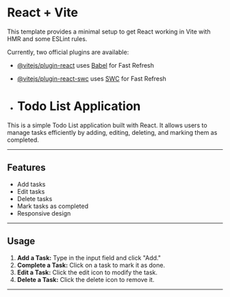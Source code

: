# React + Vite

This template provides a minimal setup to get React working in Vite with HMR and some ESLint rules.

Currently, two official plugins are available:

- [@vitejs/plugin-react](https://github.com/vitejs/vite-plugin-react/blob/main/packages/plugin-react/README.md) uses [Babel](https://babeljs.io/) for Fast Refresh
- [@vitejs/plugin-react-swc](https://github.com/vitejs/vite-plugin-react-swc) uses [SWC](https://swc.rs/) for Fast Refresh

- # Todo List Application

This is a simple Todo List application built with React. It allows users to manage tasks efficiently by adding, editing, deleting, and marking them as completed.

---

## Features

- Add tasks
- Edit tasks
- Delete tasks
- Mark tasks as completed
- Responsive design

---



## Usage

1. **Add a Task:** Type in the input field and click "Add."
2. **Complete a Task:** Click on a task to mark it as done.
3. **Edit a Task:** Click the edit icon to modify the task.
4. **Delete a Task:** Click the delete icon to remove it.

---







